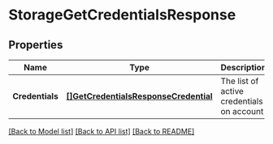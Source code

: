 # StorageGetCredentialsResponse

## Properties

Name | Type | Description | Notes
------------ | ------------- | ------------- | -------------
**Credentials** | [**[]GetCredentialsResponseCredential**](GetCredentialsResponseCredential.md) | The list of active credentials on account | [optional] 

[[Back to Model list]](../README.md#documentation-for-models) [[Back to API list]](../README.md#documentation-for-api-endpoints) [[Back to README]](../README.md)


